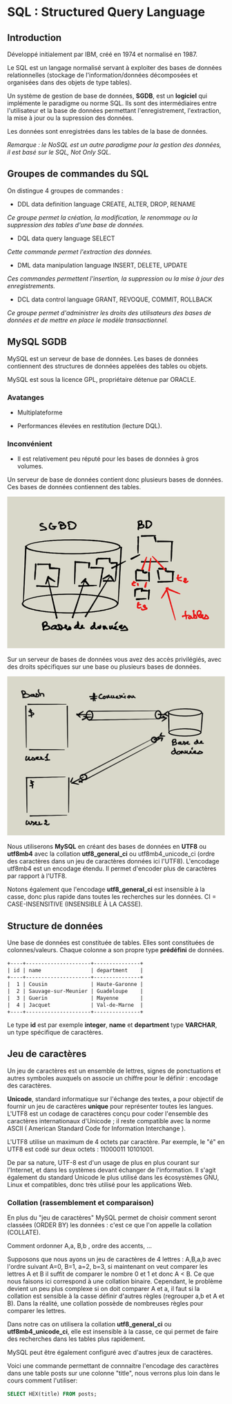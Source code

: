# SQL : Structured Query Language

## Introduction

Développé initialement par IBM, créé en 1974 et normalisé en 1987.

Le SQL est un langage normalisé servant à exploiter des bases de données relationnelles (stockage de l'information/données décomposées et organisées dans des objets de type tables).

Un système de gestion de base de données, **SGDB**, est un **logiciel** qui implémente le paradigme ou norme SQL. Ils sont des intermédiaires entre l'utilisateur et la base de données permettant l'enregistrement, l'extraction, la mise à jour ou la supression des données.

Les données sont enregistrées dans les tables de la base de données.

*Remarque : le NoSQL est un autre paradigme pour la gestion des données, il est basé sur le SQL, Not Only SQL.*


## Groupes de commandes du SQL

On distingue 4 groupes de commandes :

- DDL data definition language
CREATE, ALTER, DROP, RENAME

*Ce groupe permet la création, la modification, le renommage ou la suppression des tables d'une base de données.*

- DQL data query language
SELECT

*Cette commande permet l'extraction des données.*

- DML data manipulation language
INSERT, DELETE, UPDATE

*Ces commandes permettent l'insertion, la suppression ou la mise à jour des enregistrements.*

- DCL data control language
GRANT, REVOQUE, COMMIT, ROLLBACK

*Ce groupe permet d'administrer les droits des utilisateurs des bases de données et de mettre en place le modèle transactionnel.*

## MySQL SGDB

MySQL est un serveur de base de données. Les bases de données contiennent des structures de données appelées des tables ou objets.

MySQL est sous la licence GPL, propriétaire détenue par ORACLE.

### Avatanges

- Multiplateforme

- Performances élevées en restitution (lecture DQL).

### Inconvénient

- Il est relativement peu réputé pour les bases de données à gros volumes.



Un serveur de base de données contient donc plusieurs bases de données. Ces bases de données contiennent des tables.

![sgdb](../images/sgbd.png)



Sur un serveur de bases de données vous avez des accès privilégiés, avec des droits spécifiques sur une base ou plusieurs bases de données.

![sgdb](../images/connect.png)



Nous utiliserons **MySQL** en créant des bases de données en **UTF8** ou **utf8mb4** avec la collation **utf8_general_ci** ou utf8mb4_unicode_ci (ordre des caractères dans un jeu de caractères données ici l'UTF8). L'encodage utf8mb4 est un encodage étendu. Il permet d'encoder plus de caractères par rapport à l'UTF8.

Notons également que l'encodage **utf8_general_ci** est insensible à la casse, donc plus rapide dans toutes les recherches sur les données. CI = CASE-INSENSITIVE (INSENSIBLE À LA CASSE).

## Structure de données

Une base de données est constituée de tables. Elles sont constituées de colonnes/valeurs. Chaque colonne a son propre type **prédéfini** de données.

```text
+----+---------------------+---------------+
| id | name                | department    |
+----+---------------------+---------------+
|  1 | Cousin              | Haute-Garonne |
|  2 | Sauvage-sur-Meunier | Guadeloupe    |
|  3 | Guerin              | Mayenne       |
|  4 | Jacquet             | Val-de-Marne  |
+----+---------------------+---------------+
```

Le type **id** est par exemple **integer**, **name** et **department** type **VARCHAR**, un type spécifique de caractères.

## Jeu de caractères

Un jeu de caractères est un ensemble de lettres, signes de ponctuations et autres symboles auxquels on associe un chiffre pour le définir : encodage des caractères.

**Unicode**, standard informatique sur l'échange des textes, a pour objectif de fournir un jeu de caractères **unique** pour représenter toutes les langues. L'UTF8 est un codage de caractères conçu pour coder l'ensemble des caractères internationaux d'Unicode ; il reste compatible avec la norme ASCII ( American Standard Code for Information Interchange ).

L'UTF8 utilise un maximum de 4 octets par caractère. Par exemple, le "é" en UTF8 est codé sur deux octets : 11000011 10101001.

De par sa nature, UTF-8 est d'un usage de plus en plus courant sur l'Internet, et dans les systèmes devant échanger de l'information. Il s'agit également du standard Unicode le plus utilisé dans les écosystèmes GNU, Linux et compatibles, donc très utilisé pour les applications Web.

### Collation (rassemblement et comparaison)

En plus du "jeu de caractères" MySQL permet de choisir comment seront classées (ORDER BY) les données : c'est ce que l'on appelle la collation (COLLATE).

Comment ordonner A,a, B,b , ordre des accents, ...

Supposons que nous ayons un jeu de caractères de 4 lettres : A,B,a,b avec l'ordre suivant A=0, B=1, a=2, b=3, si maintenant on veut comparer les lettres A et B il suffit de comparer le nombre 0 et 1 et donc A < B. Ce que nous faisons ici correspond à une collation binaire. Cependant, le problème devient un peu plus complexe si on doit comparer A et a, il faut si la collation est sensible à la casse définir d'autres règles (regrouper a,b et A et B). Dans la réalité, une collation possède de nombreuses règles pour comparer les lettres.

Dans notre cas on utilisera la collation **utf8_general_ci** ou **utf8mb4_unicode_ci**, elle est insensible à la casse, ce qui permet de faire des recherches dans les tables plus rapidement.

MySQL peut être également configuré avec d'autres jeux de caractères.

Voici une commande permettant de connnaitre l'encodage des caractères dans une table posts sur une colonne "title", nous verrons plus loin dans le cours comment l'utiliser:

```sql
SELECT HEX(title) FROM posts;
```
